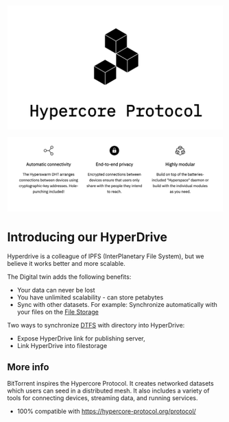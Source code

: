 ![](img/hypercore.png ":size=700x")

![](img/hypercore2.png ":size=700x")

# Introducing our HyperDrive

Hyperdrive is a colleague of IPFS (InterPlanetary File System), but we believe it works better and more scalable.

The Digital twin adds the following benefits: 
- Your data can never be lost
- You have unlimited scalability - can store petabytes
- Sync with other datasets. For example: Synchronize automatically with your files on the [File Storage](aydo)

Two ways to synchronize [DTFS](threefold:dtfs) with directory into HyperDrive:
- Expose HyperDrive link for publishing server,
- Link HyperDrive into filestorage

## More info

BitTorrent inspires the Hypercore Protocol. It creates networked datasets which users can seed in a distributed mesh. It also includes a variety of tools for connecting devices, streaming data, and running services.

- 100% compatible with https://hypercore-protocol.org/protocol/